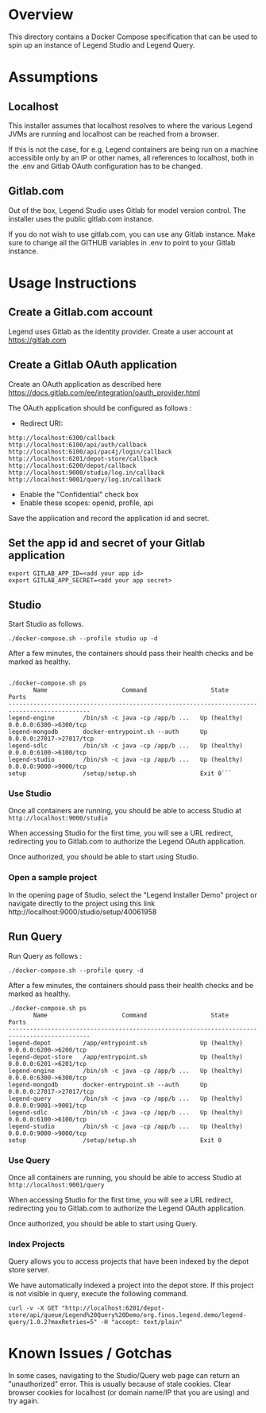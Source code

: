 # Overview

This directory contains a Docker Compose specification that can be used to spin up an instance of Legend Studio and Legend Query.

# Assumptions

## Localhost

This installer assumes that localhost resolves to where the various Legend JVMs are running and localhost can be reached from a browser. 

If this is not the case, for e.g, Legend containers are being run on a machine accessible only by an IP or other names, all references to localhost, both in the .env and Gitlab OAuth configuration has to be changed.

## Gitlab.com

Out of the box, Legend Studio uses Gitlab for model version control. The installer uses the public gitlab.com instance.

If you do not wish to use gitlab.com, you can use any Gitlab instance. Make sure to change all the GITHUB variables in .env to point to your Gitlab instance.

# Usage Instructions

## Create a Gitlab.com account

Legend uses Gitlab as the identity provider. Create a user account at https://gitlab.com

## Create a Gitlab OAuth application

Create an OAuth application as described here https://docs.gitlab.com/ee/integration/oauth_provider.html

The OAuth application should be configured as follows :

- Redirect URI:

```
http://localhost:6300/callback
http://localhost:6100/api/auth/callback
http://localhost:6100/api/pac4j/login/callback
http://localhost:6201/depot-store/callback
http://localhost:6200/depot/callback
http://localhost:9000/studio/log.in/callback
http://localhost:9001/query/log.in/callback
```

- Enable the "Confidential" check box
- Enable these scopes: openid, profile, api

Save the application and record the application id and secret.

## Set the app id and secret of your Gitlab application

```
export GITLAB_APP_ID=<add your app id>
export GITLAB_APP_SECRET=<add your app secret>
```

## Studio 

Start Studio as follows. 

```
./docker-compose.sh --profile studio up -d
```

After a few minutes, the containers should pass their health checks and be marked as healthy.

```

./docker-compose.sh ps
       Name                     Command                  State                Ports
---------------------------------------------------------------------------------------------
legend-engine        /bin/sh -c java -cp /app/b ...   Up (healthy)   0.0.0.0:6300->6300/tcp
legend-mongodb       docker-entrypoint.sh --auth      Up             0.0.0.0:27017->27017/tcp
legend-sdlc          /bin/sh -c java -cp /app/b ...   Up (healthy)   0.0.0.0:6100->6100/tcp
legend-studio        /bin/sh -c java -cp /app/b ...   Up (healthy)   0.0.0.0:9000->9000/tcp
setup                /setup/setup.sh                  Exit 0```
```

### Use Studio

Once all containers are running, you should be able to access Studio at `http://localhost:9000/studio`

When accessing Studio for the first time, you will see a URL redirect, redirecting you to Gitlab.com to authorize the Legend OAuth application.

Once authorized, you should be able to start using Studio.


### Open a sample project 

In the opening page of Studio, select the "Legend Installer Demo" project or navigate directly to the project using this link http://localhost:9000/studio/setup/40061958

## Run Query

Run Query as follows :
```
./docker-compose.sh --profile query -d
```

After a few minutes, the containers should pass their health checks and be marked as healthy.

```
./docker-compose.sh ps
       Name                     Command                  State                Ports
---------------------------------------------------------------------------------------------
legend-depot         /app/entrypoint.sh               Up (healthy)   0.0.0.0:6200->6200/tcp
legend-depot-store   /app/entrypoint.sh               Up (healthy)   0.0.0.0:6201->6201/tcp
legend-engine        /bin/sh -c java -cp /app/b ...   Up (healthy)   0.0.0.0:6300->6300/tcp
legend-mongodb       docker-entrypoint.sh --auth      Up             0.0.0.0:27017->27017/tcp
legend-query         /bin/sh -c java -cp /app/b ...   Up (healthy)   0.0.0.0:9001->9001/tcp
legend-sdlc          /bin/sh -c java -cp /app/b ...   Up (healthy)   0.0.0.0:6100->6100/tcp
legend-studio        /bin/sh -c java -cp /app/b ...   Up (healthy)   0.0.0.0:9000->9000/tcp
setup                /setup/setup.sh                  Exit 0

```

### Use Query

Once all containers are running, you should be able to access Studio at `http://localhost:9001/query`

When accessing Studio for the first time, you will see a URL redirect, redirecting you to Gitlab.com to authorize the Legend OAuth application.

Once authorized, you should be able to start using Query.

### Index Projects

Query allows you to access projects that have been indexed by the depot store server.

We have automatically indexed a project into the depot store. If this project is not visible in query, execute the following command.

```
curl -v -X GET "http://localhost:6201/depot-store/api/queue/Legend%20Query%20Demo/org.finos.legend.demo/legend-query/1.0.2?maxRetries=5" -H "accept: text/plain"
```

# Known Issues / Gotchas

In some cases, navigating to the Studio/Query web page can return an "unauthorized" error. This is usually because of stale cookies. Clear browser cookies for localhost (or domain name/IP that you are using) and try again.
